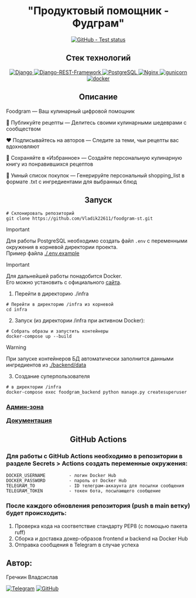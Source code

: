 <h1 align="center">"Продуктовый помощник - Фудграм"</h1>

<p align="center">
    <a href="https://github.com/Vladik22611/foodgram-st/actions?query=workflow:CI/CD">
        <img alt="GitHub - Test status" src="https://github.com/Vladik22611/foodgram-st/actions/workflows/main.yml/badge.svg">
    </a>
</p>

<h2 align="center">Стек технологий</h2>

<p align="center">
    <a href="https://www.djangoproject.com/">
        <img alt="Django" src="https://img.shields.io/badge/django-%23092E20.svg?style=for-the-badge&logo=django&logoColor=white">
    </a>
    <a href="https://www.django-rest-framework.org/">
        <img alt="Django-REST-Framework" src="https://img.shields.io/badge/DJANGO-REST-ff1709?style=for-the-badge&logo=django&logoColor=white&color=ff1709&labelColor=gray">
    </a>
    <a href="https://www.postgresql.org/">
        <img alt="PostgreSQL" src="https://img.shields.io/badge/postgres-%23316192.svg?style=for-the-badge&logo=postgresql&logoColor=white">
    </a>
    <a href="https://nginx.org/ru/">
        <img alt="Nginx" src="https://img.shields.io/badge/nginx-%23009639.svg?style=for-the-badge&logo=nginx&logoColor=white">
    </a>
    <a href="https://gunicorn.org/">
        <img alt="gunicorn" src="https://img.shields.io/badge/gunicorn-%298729.svg?style=for-the-badge&logo=gunicorn&logoColor=white">
    </a>
    <a href="https://www.docker.com/">
        <img alt="docker" src="https://img.shields.io/badge/docker-%230db7ed.svg?style=for-the-badge&logo=docker&logoColor=white">
    </a>
</p>

<h2 align="center">Описание</h2>

<p>
  Foodgram — Ваш кулинарный цифровой помощник

🍲 Публикуйте рецепты — Делитесь своими кулинарными шедеврами с сообществом

❤️ Подписывайтесь на авторов — Следите за теми, чьи рецепты вас вдохновляют

📌 Сохраняйте в «Избранное» — Создайте персональную кулинарную книгу из понравившихся рецептов

🛒 Умный список покупок — Генерируйте персональный shopping_list в формате .txt с ингредиентами для выбранных блюд
</p>

<h2 align="center">Запуск</h2>

```shell
# Склонировать репозиторий
git clone https://github.com/Vladik22611/foodgram-st.git
```

> [!IMPORTANT]
> Для работы PostgreSQL необходимо создать файл `.env` с переменными окружения в корневой директории проекта.</br>
> Пример файла [./.env.example](https://github.com/Vladik22611/foodgram-st/blob/main/.env.example)

> [!IMPORTANT]
> Для дальнейшей работы понадобится Docker.</br>
> Его можно установить с официального [сайта](https://www.docker.com/products/docker-desktop).

1. Перейти в директорию ./infra
```shell
# Перейти в директорию /infra из корневой
cd infra
```

2. Запуск (из директории /infra при активном Docker):
   
```shell
# Собрать образы и запустить контейнеры 
docker-compose up --build
```
> [!WARNING]
> При запуске контейнеров БД автоматически заполнится данными ингредиентов из [./backend/data](https://github.com/Vladik22611/foodgram-st/tree/main/backend/data)


3. Создание суперпользователя
```shell
# в директории /infra
docker-compose exec foodgram_backend python manage.py createsuperuser
```

<h3>
    <a href="http://localhost:8000/admin/">Админ-зона</a><p></p>
    <a href="http://localhost:8000/api/docs/">Документация</a>
</h3> 

<h2 align="center">GitHub Actions</h2>

### Для работы с GitHub Actions необходимо в репозитории в разделе Secrets > Actions создать переменные окружения:

```
DOCKER_USERNAME         - логин Docker Hub
DOCKER_PASSWORD         - пароль от Docker Hub
TELEGRAM_TO             - ID телеграм-аккаунта для посылки сообщения
TELEGRAM_TOKEN          - токен бота, посылающего сообщение
```

### После каждого обновления репозитория (push в main ветку) будет происходить:

1. Проверка кода на соответствие стандарту PEP8 (с помощью пакета ruff)
2. Сборка и доставка докер-образов frontend и backend на Docker Hub
3. Отправка сообщения в Telegram в случае успеха

## Автор:

Гречкин Владсислав <br>

[![Telegram](https://img.shields.io/badge/Telegram-2CA5E0?style=for-the-badge&logo=telegram&logoColor=white)](https://t.me/g_vladislav22)
[![GitHub](https://img.shields.io/badge/GitHub-181717?style=for-the-badge&logo=github&logoColor=white)](https://github.com/Vladik22611)
